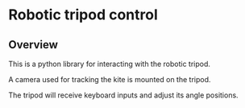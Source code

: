 # Robotic tripod control

## Overview

This is a python library for interacting with the robotic tripod.

A camera used for tracking the kite is mounted on the tripod.

The tripod will receive keyboard inputs and adjust its angle positions.